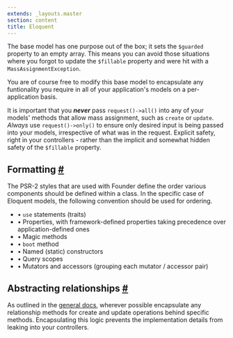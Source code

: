 ```yaml
---
extends: _layouts.master
section: content
title: Eloquent
---
```

The base model has one purpose out of the box; it sets the `$guarded` property to an empty array. This means you can avoid those situations where you forgot to update the `$fillable` property and were hit with a `MassAssignmentException`.

You are of course free to modify this base model to encapsulate any funtionality you require in all of your application's models on a per-application basis.

It is important that you ***never*** pass `request()->all()` into any of your models' methods that allow mass assignment, such as `create` or `update`. *Always* use `request()->only()` to ensure only desired input is being passed into your models, irrespective of what was in the request. Explicit safety, right in your controllers - rather than the implicit and somewhat hidden safety of the `$fillable` property.

## Formatting <a href="#formatting" name="formatting" class="text-grey">#</a>

The PSR-2 styles that are used with Founder define the order various components should be defined within a class. In the specific case of Eloquent models, the following convention should be used for ordering.

* &bull; `use` statements (traits)
* &bull; Properties, with framework-defined properties taking precedence over application-defined ones
* &bull; Magic methods
* &bull; `boot` method
* &bull; Named (static) constructors
* &bull; Query scopes
* &bull; Mutators and accessors (grouping each mutator / accessor pair)

## Abstracting relationships <a href="#abstracting-relationships" name="abstracting-relationships" class="text-grey">#</a>

As outlined in the [general docs](/general#dont-talk-to-strangers), wherever possible encapsulate any relationship methods for create and update operations behind specific methods. Encapsulating this logic prevents the implementation details from leaking into your controllers.
